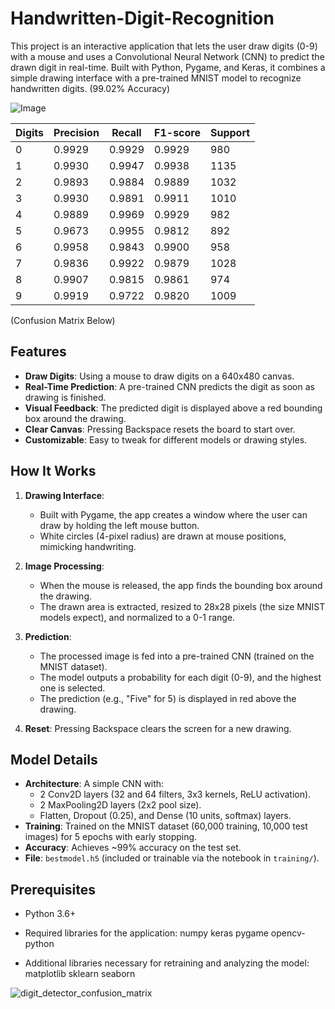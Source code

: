 # Handwritten-Digit-Recognition

This project is an interactive application that lets the user draw digits (0-9) with a mouse and uses a Convolutional Neural Network (CNN) to predict the drawn digit in real-time. Built with Python, Pygame, and Keras, it combines a simple drawing interface with a pre-trained MNIST model to recognize handwritten digits. (99.02% Accuracy)


<p align="center">
   
![Image](https://github.com/user-attachments/assets/275cf419-fc5b-447e-b435-f44e4980f11f)

| Digits | Precision | Recall | F1-score | Support |
|--------|-----------|--------|----------|---------|
| 0      | 0.9929    | 0.9929 | 0.9929   | 980     |
| 1      | 0.9930    | 0.9947 | 0.9938   | 1135    |
| 2      | 0.9893    | 0.9884 | 0.9889   | 1032    |
| 3      | 0.9930    | 0.9891 | 0.9911   | 1010    |
| 4      | 0.9889    | 0.9969 | 0.9929   | 982     |
| 5      | 0.9673    | 0.9955 | 0.9812   | 892     |
| 6      | 0.9958    | 0.9843 | 0.9900   | 958     |
| 7      | 0.9836    | 0.9922 | 0.9879   | 1028    |
| 8      | 0.9907    | 0.9815 | 0.9861   | 974     |
| 9      | 0.9919    | 0.9722 | 0.9820   | 1009    |

(Confusion Matrix Below)
</p>


## Features
- **Draw Digits**: Using a mouse to draw digits on a 640x480 canvas.
- **Real-Time Prediction**: A pre-trained CNN predicts the digit as soon as drawing is finished.
- **Visual Feedback**: The predicted digit is displayed above a red bounding box around the drawing.
- **Clear Canvas**: Pressing Backspace resets the board to start over.
- **Customizable**: Easy to tweak for different models or drawing styles.

## How It Works
1. **Drawing Interface**: 
   - Built with Pygame, the app creates a window where the user can draw by holding the left mouse button.
   - White circles (4-pixel radius) are drawn at mouse positions, mimicking handwriting.

2. **Image Processing**:
   - When the mouse is released, the app finds the bounding box around the drawing.
   - The drawn area is extracted, resized to 28x28 pixels (the size MNIST models expect), and normalized to a 0-1 range.

3. **Prediction**:
   - The processed image is fed into a pre-trained CNN (trained on the MNIST dataset).
   - The model outputs a probability for each digit (0-9), and the highest one is selected.
   - The prediction (e.g., "Five" for 5) is displayed in red above the drawing.

4. **Reset**: Pressing Backspace clears the screen for a new drawing.

## Model Details
- **Architecture**: A simple CNN with:
  - 2 Conv2D layers (32 and 64 filters, 3x3 kernels, ReLU activation).
  - 2 MaxPooling2D layers (2x2 pool size).
  - Flatten, Dropout (0.25), and Dense (10 units, softmax) layers.
- **Training**: Trained on the MNIST dataset (60,000 training, 10,000 test images) for 5 epochs with early stopping.
- **Accuracy**: Achieves ~99% accuracy on the test set.
- **File**: `bestmodel.h5` (included or trainable via the notebook in `training/`).

## Prerequisites
- Python 3.6+
- Required libraries for the application:
  numpy
  keras
  pygame
  opencv-python

- Additional libraries necessary for retraining and analyzing the model:
  matplotlib
  sklearn
  seaborn

  
![digit_detector_confusion_matrix](https://github.com/user-attachments/assets/46a2e3b5-2bf4-4a99-94b7-75689d4cdfbf)
